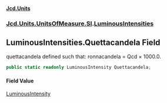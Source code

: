 #### [Jcd.Units](index.md 'index')

### [Jcd.Units.UnitsOfMeasure.SI](Jcd.Units.UnitsOfMeasure.SI.md 'Jcd.Units.UnitsOfMeasure.SI').[LuminousIntensities](LuminousIntensities.md 'Jcd.Units.UnitsOfMeasure.SI.LuminousIntensities')

## LuminousIntensities.Quettacandela Field

quettacandela defined such that: ronnacandela = Qcd × 1000.0.

```csharp
public static readonly LuminousIntensity Quettacandela;
```

#### Field Value

[LuminousIntensity](LuminousIntensity.md 'Jcd.Units.UnitTypes.LuminousIntensity')